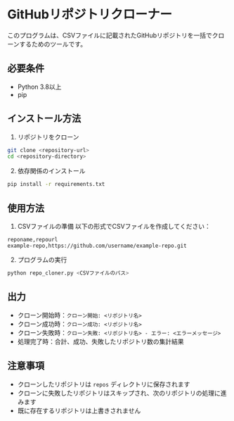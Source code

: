 # GitHubリポジトリクローナー

このプログラムは、CSVファイルに記載されたGitHubリポジトリを一括でクローンするためのツールです。

## 必要条件

- Python 3.8以上
- pip

## インストール方法

1. リポジトリをクローン
```bash
git clone <repository-url>
cd <repository-directory>
```

2. 依存関係のインストール
```bash
pip install -r requirements.txt
```

## 使用方法

1. CSVファイルの準備
以下の形式でCSVファイルを作成してください：
```
reponame,repourl
example-repo,https://github.com/username/example-repo.git
```

2. プログラムの実行
```bash
python repo_cloner.py <CSVファイルのパス>
```

## 出力

- クローン開始時：`クローン開始: <リポジトリ名>`
- クローン成功時：`クローン成功: <リポジトリ名>`
- クローン失敗時：`クローン失敗: <リポジトリ名> - エラー: <エラーメッセージ>`
- 処理完了時：合計、成功、失敗したリポジトリ数の集計結果

## 注意事項

- クローンしたリポジトリは `repos` ディレクトリに保存されます
- クローンに失敗したリポジトリはスキップされ、次のリポジトリの処理に進みます
- 既に存在するリポジトリは上書きされません 